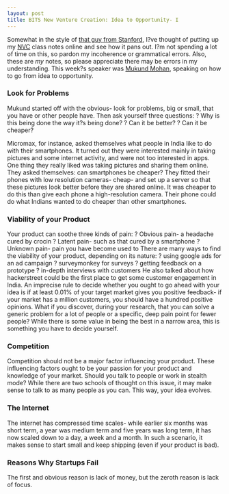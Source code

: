 ```yaml
---
layout: post
title: BITS New Venture Creation: Idea to Opportunity- I
---
```

Somewhat in the style of <a href="http://www.google.com/url?sa=t&rct=j&q=&esrc=s&source=web&cd=1&ved=0CF0QFjAA&url=http%3A%2F%2Fblakemasters.tumblr.com%2F&ei=0cwkUMrNHsrNrQfW24CoBw&usg=AFQjCNG8MnS6BJYggNYNkoBCa_TPgaulAg" >that guy from Stanford</a>, I?ve thought of putting up my <a href="http://celbits.org/nvc.php" >NVC</a> class notes online and see how it pans out. I?m not spending a lot of time on this, so pardon my incoherence or grammatical errors. Also, these are <em >my</em> notes, so please appreciate there may be errors in my understanding.
This week?s speaker was <a href="twitter.com/mukund" >Mukund Mohan</a>, speaking on how to go from idea to opportunity.
<h3 >Look for Problems</h3>
Mukund started off with the obvious- look for problems, big or small, that you have or other people have. Then ask yourself three questions:
? Why is this being done the way it?s being done?
? Can it be better?
? Can it be cheaper?

Micromax, for instance, asked themselves what people in India like to do with their smartphones. It turned out they were interested mainly in taking pictures and some internet activity, and were not too interested in apps. One thing they really liked was taking pictures and sharing them online.
They asked themselves: can smartphones be cheaper?
They fitted their phones with low resolution cameras- cheap- and set up a server so that these pictures look better before they are shared online. It was cheaper to do this than give each phone a high-resolution camera. Their phone could do what Indians wanted to do cheaper than other smartphones.
<h3 >Viability of your Product</h3>
Your product can soothe three kinds of pain:
? Obvious pain- a headache cured by crocin
? Latent pain- such as that cured by a smartphone
? Unknown pain- pain you have become used to
There are many ways to find the viability of your product, depending on its nature:
? using google ads for an ad campaign
? surveymonkey for surveys
? getting feedback on a prototype
? in-depth interviews with customers
He also talked about how hackerstreet could be the first place to get some customer engagement in India.
An imprecise rule to decide whether you ought to go ahead with your idea is if at least 0.01% of your target market gives you positive feedback- if your market has a million customers, you should have a hundred positive opinions.
What if you discover, during your research, that you can solve a generic problem for a lot of people or a specific, deep pain point for fewer people?
While there is some value in being the best in a narrow area, this is something you have to decide yourself.
<h3 >Competition</h3>
Competition should not be a major factor influencing your product. These influencing factors ought to be your passion for your product and knowledge of your market.
Should you talk to people or work in stealth mode?
While there are two schools of thought on this issue, it may make sense to talk to as many people as you can. This way, your idea evolves.
<h3 >The Internet</h3>
The internet has compressed time scales- while earlier six months was short term, a year was medium term and five years was long term, it has now scaled down to a day, a week and a month. In such a scenario, it makes sense to start small and keep shipping (even if your product is bad).
<h3 >
Reasons Why Startups Fail</h3>
The first and obvious reason is lack of money, but the zeroth reason is lack of focus.